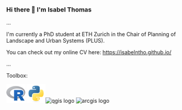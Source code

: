 ### Hi there 👋 I'm Isabel Thomas

...

I'm currently a PhD student at ETH Zurich in the Chair of Planning of Landscape and Urban Systems (PLUS).

You can check out my online CV here: https://isabelntho.github.io/

...

Toolbox:

<img src="https://github.com/devicons/devicon/blob/master/icons/r/r-original.svg" alt="R logo" width="50" height="50"> <img src="https://github.com/devicons/devicon/blob/master/icons/python/python-original.svg" alt="python logo" width="50" height="50"><img src="https://upload.wikimedia.org/wikipedia/commons/3/3e/QGIS_logo_minimal.svg" alt="qgis logo" width="50" height="50"> <img src="https://upload.wikimedia.org/wikipedia/commons/7/7e/ArcGIS_logo_%28cropped%29.png" alt="arcgis logo" width="50" height="50">

<!--
**isabentho/isabentho** is a ✨ _special_ ✨ repository because its `README.md` (this file) appears on your GitHub profile.

Here are some ideas to get you started:

- 🔭 I’m currently working on ...
- 🌱 I’m currently learning ...
- 👯 I’m looking to collaborate on ...
- 🤔 I’m looking for help with ...
- 💬 Ask me about ...
- 📫 How to reach me: ...
- 😄 Pronouns: ...
- ⚡ Fun fact: ...
-->
